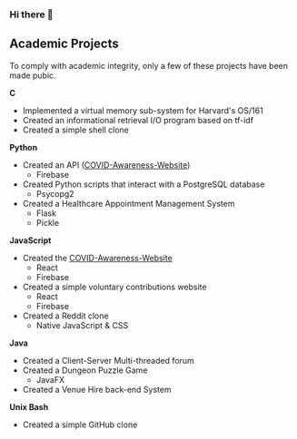 ### Hi there 👋

<!--
**its-rich/its-rich** is a ✨ _special_ ✨ repository because its `README.md` (this file) appears on your GitHub profile.

Here are some ideas to get you started:

- 🔭 I’m currently working on ...
- 🌱 I’m currently learning ...
- 👯 I’m looking to collaborate on ...
- 🤔 I’m looking for help with ...
- 💬 Ask me about ...
- 📫 How to reach me: ...
- 😄 Pronouns: ...
- ⚡ Fun fact: ...
-->
## Academic Projects
To comply with academic integrity, only a few of these projects have been made pubic.

**C**
* Implemented a virtual memory sub-system for Harvard's OS/161
* Created an informational retrieval I/O program based on tf-idf
* Created a simple shell clone

**Python**
* Created an API ([COVID-Awareness-Website](https://github.com/its-rich/COVID-Awareness-Website))
  * Firebase
* Created Python scripts that interact with a PostgreSQL database
  * Psycopg2
* Created a Healthcare Appointment Management System
  * Flask
  * Pickle

**JavaScript**
* Created the [COVID-Awareness-Website](https://github.com/its-rich/COVID-Awareness-Website)
  * React
  * Firebase
* Created a simple voluntary contributions website
  * React
  * Firebase
* Created a Reddit clone
  * Native JavaScript & CSS

**Java**
* Created a Client-Server Multi-threaded forum
* Created a Dungeon Puzzle Game
  * JavaFX
* Created a Venue Hire back-end System

**Unix Bash**
* Created a simple GitHub clone
